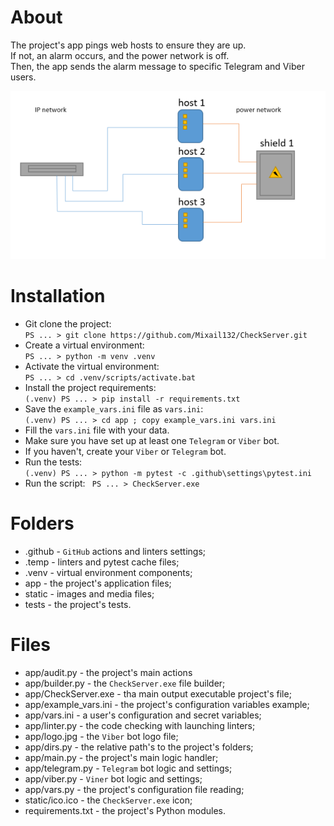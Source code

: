 # About
The project's app pings web hosts to ensure they are up.\
If not, an alarm occurs, and the power network is off.\
Then, the app sends the alarm message to specific Telegram and Viber users.

![graphic_description.png](static/graphic_description.png)
# Installation
- Git clone the project:\
```PS ... > git clone https://github.com/Mixail132/CheckServer.git```
- Create a virtual environment:\
```PS ... > python -m venv .venv```
- Activate the virtual environment:\
```PS ... > cd .venv/scripts/activate.bat```
- Install the project requirements:\
```(.venv) PS ... > pip install -r requirements.txt```
- Save the ```example_vars.ini``` file as ```vars.ini```:\
```(.venv) PS ... > cd app ; copy example_vars.ini vars.ini```
- Fill the ```vars.ini``` file with your data.
- Make sure you have set up at least one ```Telegram``` or ```Viber``` bot.
- If you haven't, create your ```Viber``` or ```Telegram``` bot.
- Run the tests:\
```(.venv) PS ... > python -m pytest -с .github\settings\pytest.ini```
- Run the script:
``` PS ... > CheckServer.exe```

# Folders
- .github - ```GitHub``` actions and linters settings;
- .temp   - linters and pytest cache files;
- .venv   - virtual environment components;
-  app    - the project's application files;
-  static - images and media files;
-  tests  - the project's tests.

# Files
- app/audit.py - the project's main actions
- app/builder.py - the ```CheckServer.exe``` file builder;
- app/CheckServer.exe - tha main output executable project's file;
- app/example_vars.ini - the project's configuration variables example;
- app/vars.ini - a user's configuration and secret variables;
- app/linter.py - the code checking with launching linters;
- app/logo.jpg - the ```Viber``` bot logo file;
- app/dirs.py - the relative path's to the project's folders;
- app/main.py - the project's main logic handler;
- app/telegram.py - ```Telegram``` bot logic and settings;
- app/viber.py  - ``Viner`` bot logic and settings;
- app/vars.py - the project's configuration file reading;
- static/ico.ico - the ```CheckServer.exe``` icon;
- requirements.txt - the project's Python modules.